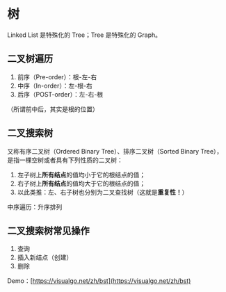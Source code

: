 # 树

Linked List 是特殊化的 Tree；Tree 是特殊化的 Graph。

## 二叉树遍历

1. 前序（Pre-order）：根-左-右
2. 中序（In-order）：左-根-右
3. 后序（POST-order）：左-右-根

（所谓前中后，其实是根的位置）

## 二叉搜索树

又称有序二叉树（Ordered Binary Tree）、排序二叉树（Sorted Binary Tree），是指一棵空树或者具有下列性质的二叉树：
1. 左子树上**所有结点**的值均小于它的根结点的值；
2. 右子树上**所有结点**的值均大于它的根结点的值；
3. 以此类推：左、右子树也分别为二叉查找树（这就是**重复性！**）

中序遍历：升序排列

## 二叉搜索树常见操作

1. 查询
2. 插入新结点（创建）
3. 删除

Demo：[https://visualgo.net/zh/bst](https://visualgo.net/zh/bst)

